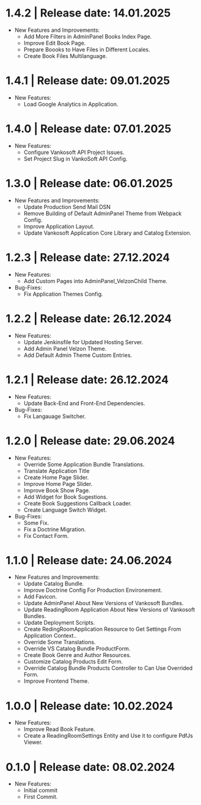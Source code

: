1.4.2	|	Release date: **14.01.2025**
============================================
* New Features and Improvements:
  - Add More Filters in AdminPanel Books Index Page.
  - Improve Edit Book Page.
  - Prepare Boooks to Have Files in Different Locales.
  - Create Book Files Multilanguage.


1.4.1	|	Release date: **09.01.2025**
============================================
* New Features:
  - Load Google Analytics in Application.


1.4.0	|	Release date: **07.01.2025**
============================================
* New Features:
  - Configure Vankosoft API Project Issues.
  - Set Project Slug in VankoSoft API Config.


1.3.0	|	Release date: **06.01.2025**
============================================
* New Features and Improvements:
  - Update Production Send Mail DSN
  - Remove Building of Default AdminPanel Theme from Webpack Config.
  - Improve Application Layout.
  - Update Vankosoft Application Core Library and Catalog Extension.


1.2.3	|	Release date: **27.12.2024**
============================================
* New Features:
  - Add Custom Pages into AdminPanel_VelzonChild Theme.
* Bug-Fixes:
  - Fix Application Themes Config.


1.2.2	|	Release date: **26.12.2024**
============================================
* New Features:
  - Update Jenkinsfile for Updated Hosting Server.
  - Add Admin Panel Velzon Theme.
  - Add Default Admin Theme Custom Entries.


1.2.1	|	Release date: **26.12.2024**
============================================
* New Features:
  - Update Back-End and Front-End Dependencies.
* Bug-Fixes:
  - Fix Langauage Switcher.


1.2.0	|	Release date: **29.06.2024**
============================================
* New Features:
  - Override Some Application Bundle Translations.
  - Translate Application Title
  - Create Home Page Slider.
  - Improve Home Page Slider.
  - Improve Book Show Page.
  - Add Widget for Book Sugestions.
  - Create Book Suggestions Callback Loader.
  - Create Language Switch Widget.
* Bug-Fixes:
  - Some Fix.
  - Fix a Doctrine Migration.
  - Fix Contact Form.


1.1.0	|	Release date: **24.06.2024**
============================================
* New Features and Improvements:
  - Update Catalog Bundle.
  - Improve Doctrine Config For Production Environement.
  - Add Favicon.
  - Update AdminPanel About New Versions of Vankosoft Bundles.
  - Update ReadingRoom Application About New Versions of Vankosoft Bundles.
  - Update Deployment Scripts.
  - Create RedingRoomApplication Resource to Get Settings From Application Context..
  - Override Some Translations.
  - Override VS Catalog Bundle ProductForm.
  - Create Book Genre and Author Resources.
  - Customize Catalog Products Edit Form.
  - Override Catalog Bundle Products Controller to Can Use Overrided Form.
  - Improve Frontend Theme.


1.0.0	|	Release date: **10.02.2024**
============================================
* New Features:
  - Improve Read Book Feature.
  - Create a ReadingRoomSettings Entity and Use it to configure PdfJs Viewer.


0.1.0	|	Release date: **08.02.2024**
============================================
* New Features:
  - Initial commit
  - First Commit.


